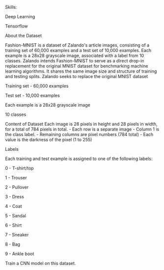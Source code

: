 Skills:

Deep Learning

Tensorflow

About the Dataset

Fashion-MNIST is a dataset of Zalando's article images, consisting of a training set of 60,000 examples and a test set of 10,000 examples. Each example is a 28x28 grayscale image, associated with a label from 10 classes. Zalando intends Fashion-MNIST to serve as a direct drop-in replacement for the original MNIST dataset for benchmarking machine learning algorithms. It shares the same image size and structure of training and testing splits. Zalando seeks to replace the original MNIST dataset

Training set - 60,000 examples

Test set - 10,000 examples

Each example is a 28x28 grayscale image

10 classes

Content of Dataset
Each image is 28 pixels in height and 28 pixels in width, for a total of 784 pixels in total. - Each row is a separate image - Column 1 is the class label. - Remaining columns are pixel numbers (784 total) - Each value is the darkness of the pixel (1 to 255)

Labels

Each training and test example is assigned to one of the following labels:

0 - T-shirt/top

1 - Trouser

2 - Pullover

3 - Dress

4 - Coat

5 - Sandal

6 - Shirt

7 - Sneaker

8 - Bag

9 - Ankle boot

Train a CNN model on this dataset.
